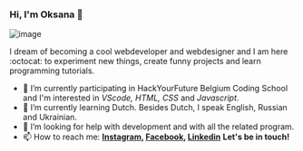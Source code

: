 ### Hi, I'm Oksana 👋 

![image](https://media.istockphoto.com/vectors/vector-flat-style-illustration-of-a-young-beautiful-woman-with-laptop-vector-id1174426173?k=6&m=1174426173&s=612x612&w=0&h=c4ADzc8gKCqvY4IiuCouvhGH59ySuRG_anqwCzAWvQ0=)

I dream of becoming a cool webdeveloper and webdesigner and I am here :octocat: to experiment new things, create funny projects and learn programming tutorials.

- 🔭 I’m currently participating in HackYourFuture Belgium Coding School and I'm interested in *VScode, HTML, CSS* and *Javascript*.
- 🌱 I’m currently learning Dutch. Besides Dutch, I speak English, Russian and Ukrainian.
- 🤔 I’m looking for help with development and with all the related program.
- 📫 How to reach me:
**[Instagram](https://www.instagram.com/shushullja/), [Facebook](https://www.facebook.com/profile.php?id=100001182892563), [Linkedin](https://www.linkedin.com/in/oksanashulha/)**
**Let's be in touch!**
